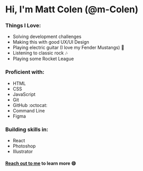 # Hi, I'm Matt Colen (@m-Colen) 

### Things I Love:

* Solving development challenges
* Making this with good UX/UI Design
* Playing electric guitar (I love my Fender Mustangs) :guitar:
* Listening to classic rock :notes:
* Playing some Rocket League 

### Proficient with:

* HTML
* CSS
* JavaScript
* Git
* GitHub :octocat:
* Command Line
* Figma

### Building skills in:

* React
* Photoshop
* Illustrator

#### [Reach out to me](mailto:mzcolen@gmail.com) to learn more :smile:
